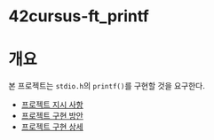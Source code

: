 # 42cursus-ft_printf

# 개요

본 프로젝트는 `stdio.h`의 `printf()`를 구현할 것을 요구한다.

- [프로젝트 지시 사항](subject.md)
- [프로젝트 구현 방안](procedures.md)
- [프로젝트 구현 상세](implementation.md)
